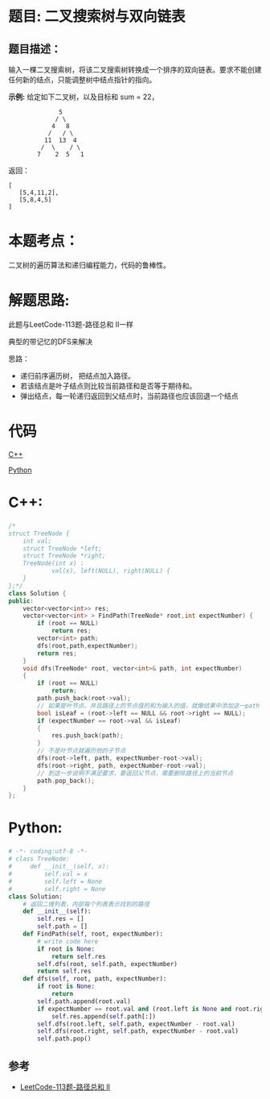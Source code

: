 # 题目: 二叉搜索树与双向链表
## 题目描述：
输入一棵二叉搜索树，将该二叉搜索树转换成一个排序的双向链表。要求不能创建任何新的结点，只能调整树中结点指针的指向。

**示例:**
给定如下二叉树，以及目标和 sum = 22，
```
              5
             / \
            4   8
           /   / \
          11  13  4
         /  \    / \
        7    2  5   1
```
返回：
```
[
   [5,4,11,2],
   [5,8,4,5]
]
```
# 本题考点：
  
  二叉树的遍历算法和递归编程能力，代码的鲁棒性。
  
# 解题思路:
  此题与LeetCode-113题-路径总和 II一样
  
  典型的带记忆的DFS来解决
  
  思路： 
  - 递归前序遍历树， 把结点加入路径。
  - 若该结点是叶子结点则比较当前路径和是否等于期待和。
  - 弹出结点，每一轮递归返回到父结点时，当前路径也应该回退一个结点
  
# 代码

[C++](./ConvertBinarySearchTree.cpp)

[Python](./ConvertBinarySearchTree.py)

# C++: 
### 
```c++
/*
struct TreeNode {
	int val;
	struct TreeNode *left;
	struct TreeNode *right;
	TreeNode(int x) :
			val(x), left(NULL), right(NULL) {
	}
};*/
class Solution {
public:
    vector<vector<int>> res;
    vector<vector<int> > FindPath(TreeNode* root,int expectNumber) {
        if (root == NULL)
            return res;
        vector<int> path;
        dfs(root,path,expectNumber);
        return res;
    }
    void dfs(TreeNode* root, vector<int>& path, int expectNumber)
    {
        if (root == NULL)
            return;
        path.push_back(root->val);
        // 如果是叶节点，并且路径上的节点值的和为输入的值，就像结果中添加这一path
        bool isLeaf = (root->left == NULL && root->right == NULL);
        if (expectNumber == root->val && isLeaf)
        {
            res.push_back(path);
        }
        // 不是叶节点就遍历他的子节点
        dfs(root->left, path, expectNumber-root->val);
        dfs(root->right, path, expectNumber-root->val);
        // 到这一步说明不满足要求，要返回父节点，需要删除路径上的当前节点
        path.pop_back();
    }
};
```
# Python:
###  
```python
# -*- coding:utf-8 -*-
# class TreeNode:
#     def __init__(self, x):
#         self.val = x
#         self.left = None
#         self.right = None
class Solution:
    # 返回二维列表，内部每个列表表示找到的路径
    def __init__(self):
        self.res = []
        self.path = []
    def FindPath(self, root, expectNumber):
        # write code here
        if root is None:
            return self.res
        self.dfs(root, self.path, expectNumber)
        return self.res
    def dfs(self, root, path, expectNumber):
        if root is None:
            return
        self.path.append(root.val)
        if expectNumber == root.val and (root.left is None and root.right is None):
            self.res.append(self.path[:])
        self.dfs(root.left, self.path, expectNumber - root.val)
        self.dfs(root.right, self.path, expectNumber - root.val)
        self.path.pop()
```
## 参考
  -  [LeetCode-113题-路径总和 II](https://github.com/bryceustc/LeetCode_Note/blob/master/cpp/Path-Sum-II/README.md)

